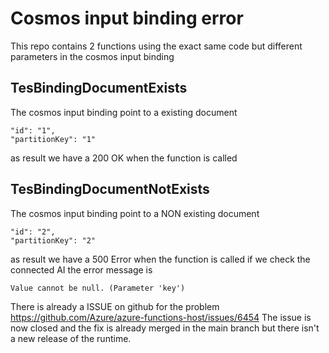 # Cosmos input binding error

This repo contains 2 functions using the exact same code but different parameters in the cosmos input binding

## TesBindingDocumentExists

The cosmos input binding point to a existing document 

```
"id": "1",
"partitionKey": "1"
```

as result we have a 200 OK when the function is called

## TesBindingDocumentNotExists

The cosmos input binding point to a NON existing document 

```
"id": "2",
"partitionKey": "2"
```

as result we have a 500 Error when the function is called if we check the connected AI the error message is

```
Value cannot be null. (Parameter 'key')
```

There is already a ISSUE on github for the problem https://github.com/Azure/azure-functions-host/issues/6454
The issue is now closed and the fix is already merged in the main branch but there isn't a new release of the runtime.